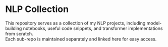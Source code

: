 # NLP Collection

This repository serves as a collection of my NLP projects, including model-building notebooks, useful code snippets, and transformer implementations from scratch.  
Each sub-repo is maintained separately and linked here for easy access.
